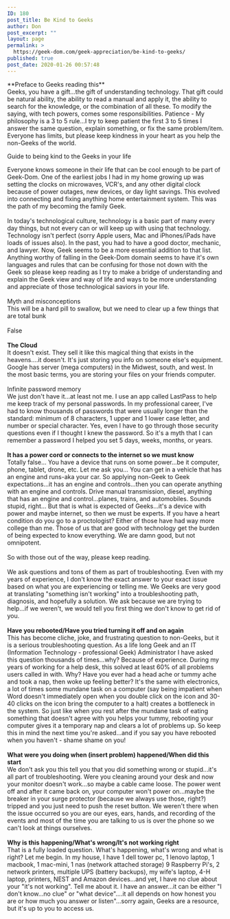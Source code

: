 ```yaml
---
ID: 180
post_title: Be Kind to Geeks
author: Don
post_excerpt: ""
layout: page
permalink: >
  https://geek-dom.com/geek-appreciation/be-kind-to-geeks/
published: true
post_date: 2020-01-26 00:57:48
---
```

<!-- wp:paragraph -->
<p>**Preface to Geeks reading this**<br>Geeks, you have a gift...the gift of understanding technology.  That gift could be natural ability, the ability to read a manual and apply it, the ability to search for the knowledge, or the combination of all these.  To modify the saying, with tech powers, comes some responsibilities.  Patience - My philosophy is a 3 to 5 rule...I try to keep patient the first 3 to 5 times I answer the same question, explain something, or fix the same problem/item.  Everyone has limits, but please keep kindness in your heart as you help the non-Geeks of the world.</p>
<!-- /wp:paragraph -->

<!-- wp:paragraph -->
<p></p>
<!-- /wp:paragraph -->

<!-- wp:paragraph {"fontSize":"medium"} -->
<p class="has-medium-font-size">Guide to being kind to the Geeks in your life</p>
<!-- /wp:paragraph -->

<!-- wp:paragraph -->
<p>Everyone knows someone in their life that can be cool enough to be part of Geek-Dom.  One of the earliest jobs I had in my home growing up was setting the clocks on microwaves, VCR's, and any other digital clock because of power outages, new devices, or day light savings.  This evolved into connecting and fixing anything home entertainment system.  This was the path of my becoming the family Geek.<br><br>In today's technological culture, technology is a basic part of many every day things, but not every can or will keep up with using that technology.  Technology isn't perfect (sorry Apple users, Mac and iPhones/iPads have loads of issues also).  In the past, you had to have a good doctor, mechanic, and lawyer.  Now, Geek seems to be a more essential addition to that list.  Anything worthy of falling in the Geek-Dom domain seems to have it's own languages and rules that can be confusing for those not down with the Geek so please keep reading as I try to make a bridge of understanding and explain the Geek view and way of life and ways to be more understanding and appreciate of those technological saviors in your life.<br><br>Myth and misconceptions<br>This will be a hard pill to swallow, but we need to clear up a few things that are total bunk<br><br>False<br><br><strong>The Cloud</strong><br>It doesn't exist.  They sell it like this magical thing that exists in the heavens....it doesn't.  It's just storing you info on someone else's equipment.  Google has server (mega computers) in the Midwest, south, and west.  In the most basic terms, you are storing your files on your friends computer.<br><br>Infinite password memory<br>We just don't have it...at least not me.  I use an app called LastPass to help me keep track of my personal passwords.  In my professional career, I've had to know thousands of passwords that were usually longer than the standard: minimum of 8 characters, 1 upper and 1 lower case letter, and number or special character.  Yes, even I have to go through those security questions even if I thought I knew the password.  So it's a myth that I can remember a password I helped you set 5 days, weeks, months, or years.<br><br><strong>It has a power cord or connects to the internet so we must know</strong><br>Totally false... You have a device that runs on some power...be it computer, phone, tablet, drone, etc.  Let me ask you... You can get in a vehicle that has an engine and runs-aka your car.  So applying non-Geek to Geek expectations...it has an engine and controls...then you can operate anything with an engine and controls.  Drive manual transmission, diesel, anything that has an engine and control...planes, trains, and automobiles.  Sounds stupid, right...  But that is what is expected of Geeks...it's a device with power and maybe internet, so then we must be experts.  If you have a heart condition do you go to a proctologist?  Either of those have had way more college than me.   Those of us that are good with technology get the burden of being expected to know everything.  We are damn good, but not omnipotent. <br><br>So with those out of the way, please keep reading.<br><br>We ask questions and tons of them as part of troubleshooting.  Even with my years of experience, I don't know the exact answer to your exact issue based on what you are experiencing or telling me.  We Geeks are very good at translating "something isn't working" into a troubleshooting path, diagnosis, and hopefully a solution.  We ask because we are trying to help...if we weren't, we would tell you first thing we don't know to get rid of you. <br><br><strong>Have you rebooted/Have you tried turning it off and on again</strong><br>This has become cliche, joke, and frustrating question to non-Geeks, but it is a serious troubleshooting question.  As a life long Geek and an IT (Information Technology - professional Geek) Administrator I have asked this question thousands of times...why?  Because of experience.  During my years of working for a help desk, this solved at least 60% of all problems users called in with.  Why?  Have you ever had a head ache or tummy ache and took a nap, then woke up feeling better?  It's the same with electronics, a lot of times some mundane task on a computer (say being impatient when Word doesn't immediately open when you double click on the icon and 30-40 clicks on the icon bring the computer to a halt) creates a bottleneck in the system.  So just like when you rest after the mundane task of eating something that doesn't agree with you helps your tummy, rebooting your computer gives it a temporary nap and clears a lot of problems up.  So keep this in mind the next time you're asked...and if you say you have rebooted when you haven't - shame shame on you!<br><br><strong>What were you doing when (insert problem) happened/When did this start</strong><br>We don't ask you this tell you that you did something wrong or stupid...it's all part of troubleshooting.  Were you cleaning around your desk and now your monitor doesn't work...so maybe a cable came loose.  The power went off and after it came back on, your computer won't power on...maybe the breaker in your surge protector (because we always use those, right?) tripped and you just need to push the reset button.  We weren't there when the issue occurred so you are our eyes, ears, hands, and recording of the events and most of the time you are talking to us is over the phone so we can't look at things ourselves.<br><br><strong>Why is this happening/What's wrong/It's not working right</strong><br>That is a fully loaded question.  What's happening, what's wrong and what is right?  Let me begin.  In my house, I have 1 dell tower pc, 1 lenovo laptop, 1 macbook, 1 mac-mini, 1 nas (network attached storage) 9 Raspberry Pi's, 2 network printers, multiple UPS (battery backups), my wife's laptop, 4-H laptop, printers, NEST and Amazon devices...and yet, I have no clue about your "it's not working".  Tell me about it.  I have an answer...it can be either "I don't know...no clue" or "what device"....it all depends on how honest you are or how much you answer or listen"...sorry again, Geeks are a resource, but it's up to you to access us.<br><br><br></p>
<!-- /wp:paragraph -->

<!-- wp:paragraph {"fontSize":"medium"} -->
<p class="has-medium-font-size"><br></p>
<!-- /wp:paragraph -->